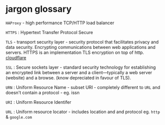 # jargon glossary 

`HAProxy` - high performance TCP/HTTP load balancer

`HTTPS` : Hypertext Transfer Protocol Secure 

`TLS` - transport security layer - security protocol that facilitates privacy and data security. Encrypting communications between web applications and servers. HTTPS is an implementation TLS encryption on top of http. [cloudflare](https://www.cloudflare.com/learning/ssl/transport-layer-security-tls/)

`SSL` : Secure sockets layer - standard security technology for establishing an encrypted link between a server and a client—typically a web server (website) and a browse. (know depreciated in favour of TLS).

`URN` : Uniform Resource Name - subset URI - completely different to `URL` and doesn't contain a protocol - eg. issn

`URI` : Uniform Resource Identifer 

`URL` : Uniform resource locator - includes location and and protocol eg. `http` & `google.com`

